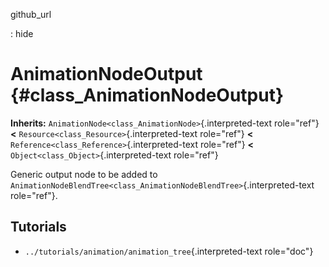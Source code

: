 github\_url

:   hide

AnimationNodeOutput {#class_AnimationNodeOutput}
===================

**Inherits:** `AnimationNode<class_AnimationNode>`{.interpreted-text
role="ref"} **\<** `Resource<class_Resource>`{.interpreted-text
role="ref"} **\<** `Reference<class_Reference>`{.interpreted-text
role="ref"} **\<** `Object<class_Object>`{.interpreted-text role="ref"}

Generic output node to be added to
`AnimationNodeBlendTree<class_AnimationNodeBlendTree>`{.interpreted-text
role="ref"}.

Tutorials
---------

-   `../tutorials/animation/animation_tree`{.interpreted-text
    role="doc"}
